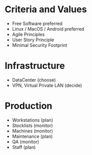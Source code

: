 # Criteria and Values
* Free Software preferred
* Linux / MacOS / Android preferred
* Agile Principles
* User Story Principle
* Minimal Security Footprint

# Infrastructure
* DataCenter (choose)
* VPN, Virtual Private LAN (decide)

# Production
* Workstations (plan)
* Stocklists (monitor)
* Machines (monitor)
* Maintenance (plan)
* QA (monitor)
* Staff (plan)